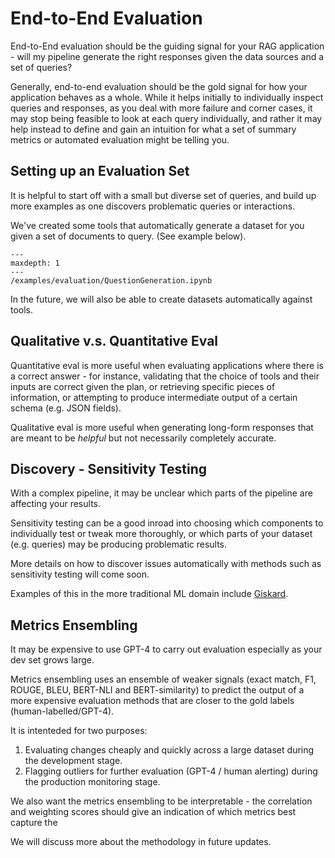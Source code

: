 # End-to-End Evaluation
End-to-End evaluation should be the guiding signal for your RAG application - will my pipeline generate the right responses given the data sources and a set of queries?

Generally, end-to-end evaluation should be the gold signal for how your application behaves as a whole. While it helps initially to individually inspect queries and responses, as you deal with more failure and corner cases, it may stop being feasible to look at each query individually, and rather it may help instead to define and gain an intuition for what a set of summary metrics or automated evaluation might be telling you.

## Setting up an Evaluation Set

It is helpful to start off with a small but diverse set of queries, and build up more examples as one discovers problematic queries or interactions.

We've created some tools that automatically generate a dataset for you given a set of documents to query. (See example below).


```{toctree}
---
maxdepth: 1
---
/examples/evaluation/QuestionGeneration.ipynb
```

In the future, we will also be able to create datasets automatically against tools.

## Qualitative v.s. Quantitative Eval

Quantitative eval is more useful when evaluating applications where there is a correct answer - for instance, validating that the choice of tools and their inputs are correct given the plan, or retrieving specific pieces of information, or attempting to produce intermediate output of a certain schema (e.g. JSON fields).

Qualitative eval is more useful when generating long-form responses that are meant to be *helpful* but not necessarily completely accurate.


## Discovery - Sensitivity Testing

With a complex pipeline, it may be unclear which parts of the pipeline are affecting your results.

Sensitivity testing can be a good inroad into choosing which components to individually test or tweak more thoroughly, or which parts of your dataset (e.g. queries) may be producing problematic results.

More details on how to discover issues automatically with methods such as sensitivity testing will come soon.

Examples of this in the more traditional ML domain include [Giskard](https://docs.giskard.ai/en/latest/getting-started/quickstart.html).

## Metrics Ensembling

It may be expensive to use GPT-4 to carry out evaluation especially as your dev set grows large.

Metrics ensembling uses an ensemble of weaker signals (exact match, F1, ROUGE, BLEU, BERT-NLI and BERT-similarity) to predict the output of a more expensive evaluation methods that are closer to the gold labels (human-labelled/GPT-4).

It is intenteded for two purposes:

1. Evaluating changes cheaply and quickly across a large dataset during the development stage.
2. Flagging outliers for further evaluation (GPT-4 / human alerting) during the production monitoring stage.

We also want the metrics ensembling to be interpretable - the correlation and weighting scores should give an indication of which metrics best capture the  

We will discuss more about the methodology in future updates.
